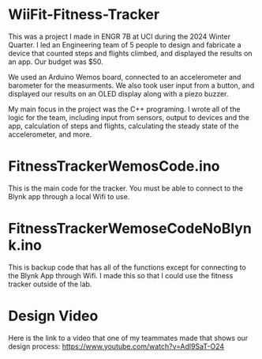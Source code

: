 # WiiFit-Fitness-Tracker
This was a project I made in ENGR 7B at UCI during the 2024 Winter Quarter. I led an Engineering team of 5 people to design and fabricate a device that counted steps and flights climbed, and displayed the results on an app. Our budget was $50.

We used an Arduino Wemos board, connected to an accelerometer and barometer for the measurments. We also took user input from a button, and displayed our results on an OLED display along with a piezo buzzer.

My main focus in the project was the C++ programing. I wrote all of the logic for the team, including input from sensors, output to devices and the app, calculation of steps and flights, calculating the steady state of the accelerometer, and more.

# FitnessTrackerWemosCode.ino
This is the main code for the tracker. You must be able to connect to the Blynk app through a local Wifi to use.

# FitnessTrackerWemoseCodeNoBlynk.ino
This is backup code that has all of the functions except for connecting to the Blynk App through Wifi. I made this so that I could use the fitness tracker outside of the lab.

# Design Video
Here is the link to a video that one of my teammates made that shows our design process: https://www.youtube.com/watch?v=Adl9SaT-O24
